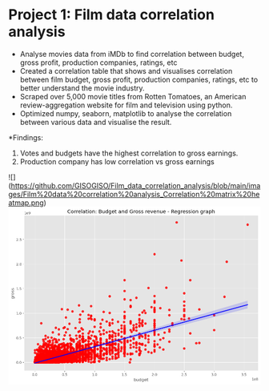# Project 1: Film data correlation analysis
* Analyse movies data from iMDb to find correlation between budget, gross profit, production companies, ratings, etc
* Created a correlation table that shows and visualises correlation between film budget, gross profit, production companies, ratings, etc to better understand the movie industry.
* Scraped over 5,000 movie titles from Rotten Tomatoes, an American review-aggregation website for film and television using python.
* Optimized numpy, seaborn, matplotlib to analyse the correlation between various data and visualise the result.

*Findings: 
1. Votes and budgets have the highest correlation to gross earnings.
2. Production company has low correlation vs gross earnings

![]
(https://github.com/GISOGISO/Film_data_correlation_analysis/blob/main/images/Film%20data%20correlation%20analysis_Correlation%20matrix%20heatmap.png)
![](https://github.com/GISOGISO/Film_data_correlation_analysis/blob/main/images/Correlation_Budget%20and%20Gross%20revenue_Regression%20graph.png)


